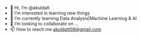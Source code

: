 - 👋 Hi, I’m @akuldatt
- 👀 I’m interested in learning new things
- 🌱 I’m currently learning Data Analysis|Machine Learning & AI
- 💞️ I’m looking to collaborate on ...
- 📫 How to reach me akuldatt08@gmail.com

<!---
akuldatt/akuldatt is a ✨ special ✨ repository because its `README.md` (this file) appears on your GitHub profile.
You can click the Preview link to take a look at your changes.
--->
